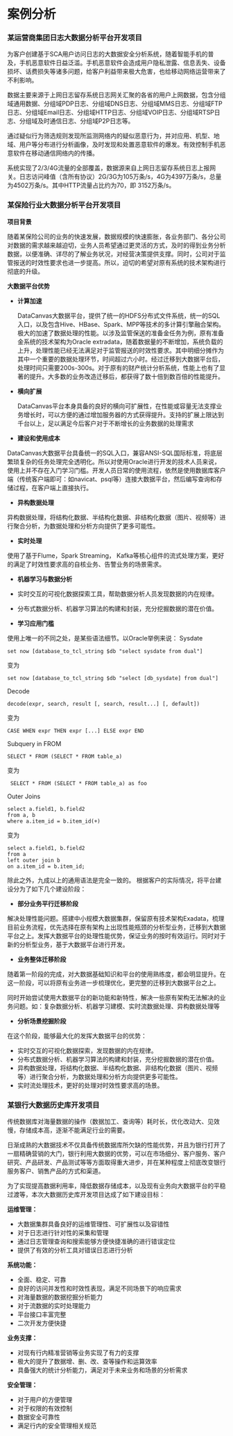 # 案例分析
### 某运营商集团日志大数据分析平台开发项目
为客户创建基于SCA用户访问日志的大数据安全分析系统，随着智能手机的普及，手机恶意软件日益泛滥。手机恶意软件会造成用户隐私泄露、信息丢失、设备损坏、话费损失等诸多问题，给客户利益带来极大危害，也给移动网络运营带来了不利影响。

数据主要来源于上网日志留存系统日志网关汇聚的各省的用户上网数据，包含分组域通用数据、分组域PDP日志、分组域DNS日志、分组域MMS日志、分组域FTP日志、分组域Email日志、分组域HTTP日志、分组域VOIP日志、分组域RTSP日志、分组域及时通信日志、分组域P2P日志等。

通过疑似行为筛选规则发现所监测网络内的疑似恶意行为，并对应用、机型、地域、用户等分布进行分析画像，及时发现和处置恶意软件的爆发。有效控制手机恶意软件在移动通信网络内的传播。

系统实现了2/3/4G流量的全部覆盖，数据源来自上网日志留存系统日志上报网关。日志访问峰值（含所有协议）2G/3G为105万条/s，4G为4397万条/s，总量为4502万条/s。其中HTTP流量占比约为70，即 3152万条/s。

### 某保险行业大数据分析平台开发项目
**项目背景**

随着某保险公司的业务的快速发展，数据规模的快速膨胀，各业务部门、各分公司对数据的需求越来越迫切，业务人员希望通过更灵活的方式，及时的得到业务分析数据，以便准确、详尽的了解业务状况，对经营决策提供支撑。同时，公司对于监管报送的时效性要求也进一步提高。所以，迫切的希望对原有系统的技术架构进行彻底的升级。

**大数据平台优势**
* **计算加速**
 
  DataCanvas大数据平台，提供了统一的HDFS分布式文件系统，统一的SQL入口，以及包含Hive、HBase、Spark、MPP等技术的多计算引擎融合架构。极大的加速了数据处理的性能。以涉及监管保送的准备金任务为例，原有准备金系统的技术架构为Oracle extradata，随着数据量的不断增加，系统负载的上升，处理性能已经无法满足对于监管报送的时效性要求。其中明细分摊作为其中一个重要的数据处理环节，时间超过六小时。经过迁移到大数据平台后，处理时间只需要200s-300s。对于原有的财产统计分析系统，性能上也有了显著的提升。大多数的业务改造迁移后，都获得了数十倍到数百倍的性能提升。
* **横向扩展**

  DataCanvas平台本身具备的良好的横向可扩展性，在性能或容量无法支撑业务增长时，可以方便的通过增加服务器的方式获得提升。支持的扩展上限达到千台以上，足以满足今后客户对于不断增长的业务数据的处理需求
* **建设和使用成本**

 DataCanvas大数据平台具备统一的SQL入口，兼容ANSI-SQL国际标准，将底层繁琐复杂的任务处理完全透明化。所以对使用Oracle进行开发的技术人员来说，使用上并不存在入门学习门槛。开发人员日常的使用流程，依然是使用数据库客户端（传统客户端即可：如navicat、psql等）连接大数据平台，然后编写查询和存储过程，在客户端上直接执行。
* **异构数据处理**

 异构数据处理，将结构化数据、半结构化数据、非结构化数据（图片、视频等）进行聚合分析，为数据处理和分析方向提供了更多可能性。
 
* **实时处理**

 使用了基于Flume，Spark Streaming， Kafka等核心组件的流式处理方案，更好的满足了时效性要求高的自核业务、告警业务的场景需求。
* **机器学习与数据分析**

 * 实时交互的可视化数据探索工具，帮助数据分析人员发现数据的内在规律。
 * 分布式数据分析、机器学习算法的构建和封装，充分挖掘数据的潜在价值。

* **学习应用门槛**

 使用上唯一的不同之处，是某些语法细节。以Oracle举例来说：
Sysdate

```
set now [database_to_tcl_string $db "select sysdate from dual"]
```
变为

```
set now [database_to_tcl_string $db "select [db_sysdate] from dual"]
```
Decode

```
decode(expr, search, result [, search, result...] [, default])
```
变为

```
CASE WHEN expr THEN expr [...] ELSE expr END
```
Subquery in FROM

```
SELECT * FROM (SELECT * FROM table_a)
```
变为

```
 SELECT * FROM (SELECT * FROM table_a) as foo
```
Outer Joins

```
select a.field1, b.field2
from a, b
where a.item_id = b.item_id(+)

```
变为


```
select a.field1, b.field2
from a
left outer join b
on a.item_id = b.item_id;

```

除此之外，九成以上的通用语法是完全一致的。
根据客户的实际情况，将平台建设分为了如下几个建设阶段：

* **部分业务平行迁移阶段**

 解决处理性能问题。搭建中小规模大数据集群，保留原有技术架构Exadata，梳理目前业务流程，优先选择在原有架构上出现性能瓶颈的分析型业务，迁移到大数据平台之上。发挥大数据平台的处理性能优势，保证业务的按时有效运行。同时对于新的分析型业务，基于大数据平台进行开发。
* **业务整体迁移阶段**

 随着第一阶段的完成，对大数据基础知识和平台的使用熟练度，都会明显提升。在这一阶段，可以将原有业务进一步梳理优化，更完整的迁移到大数据平台之上。

 同时开始尝试使用大数据平台的新功能和新特性，解决一些原有架构无法解决的业务问题。如：复杂数据分析、机器学习建模、实时流数据处理、异构数据处理等
* **分析场景挖掘阶段**

 在这个阶段，能够最大化的发挥大数据平台的优势：
 * 实时交互的可视化数据探索，发现数据的内在规律。
 * 分布式数据分析、机器学习算法的构建和封装，充分挖掘数据的潜在价值。
 * 异构数据处理，将结构化数据、半结构化数据、非结构化数据（图片、视频等）进行聚合分析，为数据处理和分析方向提供更多可能性。
 * 实时流处理技术，更好的处理对时效性要求高的场景。

### 某银行大数据历史库开发项目
传统数据库对海量数据的操作（数据加工、查询等）耗时长，优化改动大、见效慢，存储成本高，逐渐不能满足行业的需要。

日渐成熟的大数据技术不仅具备传统数据库所欠缺的性能优势，并且为银行打开了一扇精确营销的大门，银行利用大数据的优势，可以在市场细分、客户服务、客户研究、产品研发、产品测试等等方面取得重大进步，并在某种程度上彻底改变银行服务客户、销售产品的方式和渠道。

为了实现提高数据利用率，降低数据存储成本，以及现有业务向大数据平台的平稳过渡等，本次大数据历史库开发项目达成了如下建设目标：

**运维管理：**

* 大数据集群具备良好的运维管理性、可扩展性以及容错性
* 对于日志进行针对性的采集和管理
* 通过日志管理查询和搜索能够方便快捷准确的进行错误定位
* 提供了有效的分析工具对错误日志进行分析

**系统功能：**

* 全面、稳定、可靠
* 良好的访问并发性和时效性表现，满足不同场景下的响应需求
* 对海量数据的数据挖掘分析能力
* 对于流数据的实时处理能力
* 平台接口丰富完整
* 二次开发方便快捷

**业务支撑：**

* 对现有行内精准营销等业务实现了有力的支撑
* 极大的提升了数据增、删、改、查等操作和运算效率
* 具备强大的统计分析能力，满足对于未来业务和场景的分析需求

**安全管理：**

* 对于用户的方便管理
* 对于权限的有效控制
* 数据安全可靠性
* 满足行内的安全管理相关规范









